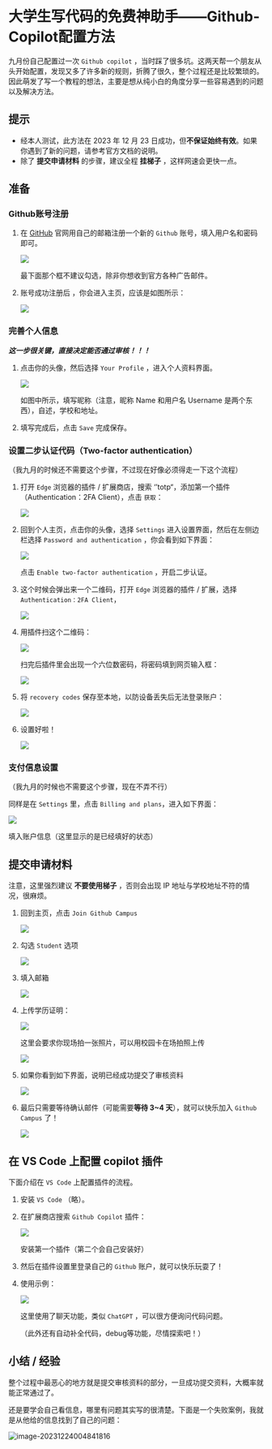 # 大学生写代码的免费神助手——Github-Copilot配置方法

九月份自己配置过一次 `Github copilot` ，当时踩了很多坑。这两天帮一个朋友从头开始配置，发现又多了许多新的规则，折腾了很久，整个过程还是比较繁琐的。因此萌发了写一个教程的想法，主要是想从纯小白的角度分享一些容易遇到的问题以及解决方法。

## 提示

- 经本人测试，此方法在 2023 年 12 月 23 日成功，但**不保证始终有效**。如果你遇到了新的问题，请参考官方文档的说明。
- 除了 **提交申请材料** 的步骤，建议全程 **挂梯子** ，这样网速会更快一点。

## 准备

### Github账号注册

1. 在 [GitHub](https://github.com/) 官网用自己的邮箱注册一个新的 `Github` 账号，填入用户名和密码即可。

   ![](assets/copilot1.png)

   最下面那个框不建议勾选，除非你想收到官方各种广告邮件。

2. 账号成功注册后 ，你会进入主页，应该是如图所示：

   ![](assets/copilot2.png)

### 完善个人信息

***这一步很关键，直接决定能否通过审核！！！***

1. 点击你的头像，然后选择 `Your Profile` ，进入个人资料界面。

   ![](assets/copilot3.png)
   
   如图中所示，填写昵称（注意，昵称 Name 和用户名 Username 是两个东西），自述，学校和地址。

2. 填写完成后，点击 `Save` 完成保存。

### 设置二步认证代码（Two-factor authentication）

（我九月的时候还不需要这个步骤，不过现在好像必须得走一下这个流程）

1. 打开 `Edge` 浏览器的插件 / 扩展商店，搜索 ‘’totp“，添加第一个插件（Authentication：2FA Client），点击 `获取`：

   ![](assets/copilot4.png)

2. 回到个人主页，点击你的头像，选择 `Settings` 进入设置界面，然后在左侧边栏选择 `Password and authentication` ，你会看到如下界面：

   ![](assets/copilot5.png)

   点击 `Enable two-factor authentication` ，开启二步认证。

3. 这个时候会弹出来一个二维码，打开 `Edge` 浏览器的插件 / 扩展，选择 `Authentication：2FA Client`，

   ![](assets/copilot6.png)

4. 用插件扫这个二维码：

   ![](assets/copilot7.png)

   扫完后插件里会出现一个六位数密码，将密码填到网页输入框：

   ![](assets/copilot8.png)

5. 将 `recovery codes` 保存至本地，以防设备丢失后无法登录账户：

   ![](assets/copilot9.png)

6. 设置好啦！

   ![](assets/copilot10.png)

### 支付信息设置

（我九月的时候也不需要这个步骤，现在不弄不行）

同样是在 `Settings` 里，点击 `Billing and plans`，进入如下界面：

![](assets/copilot11.png)

填入账户信息（这里显示的是已经填好的状态）

## 提交申请材料

注意，这里强烈建议 **不要使用梯子** ，否则会出现 IP 地址与学校地址不符的情况，很麻烦。

1. 回到主页，点击 `Join Github Campus`

   ![](assets/copilot12.png)

2. 勾选 `Student` 选项

   ![](assets/copilot13.png)

3. 填入邮箱

   ![](assets/copilot14.png)

4. 上传学历证明：

   ![](assets/copilot15.png)

   这里会要求你现场拍一张照片，可以用校园卡在场拍照上传

   ![](assets/copilot16.png)

5. 如果你看到如下界面，说明已经成功提交了审核资料

   ![](assets/copilot17.png)

6. 最后只需要等待确认邮件（可能需要**等待 3~4 天**），就可以快乐加入 `Github Campus` 了！

   ![](assets/copilot18.png)

## 在 VS Code 上配置 copilot 插件

下面介绍在 `VS Code` 上配置插件的流程。

1. 安装 `VS Code` （略）。
2. 在扩展商店搜索 `Github Copilot` 插件：

   ![](assets/copilot19.png)

   安装第一个插件（第二个会自己安装好）

3. 然后在插件设置里登录自己的 `Github` 账户，就可以快乐玩耍了！

4. 使用示例：

   ![](assets/copilot20.png)

   这里使用了聊天功能，类似 `ChatGPT` ，可以很方便询问代码问题。

   （此外还有自动补全代码，debug等功能，尽情探索吧！）

## 小结 / 经验

整个过程中最恶心的地方就是提交审核资料的部分，一旦成功提交资料，大概率就能正常通过了。

还是要学会自己看信息，哪里有问题其实写的很清楚。下面是一个失败案例，我就是从他给的信息找到了自己的问题：

![image-20231224004841816](assets/copilot21.png)